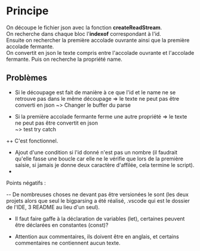 # Principe

On découpe le fichier json avec la fonction **createReadStream**.  
On recherche dans chaque bloc l'**indexof** correspondant à l'id.  
Ensuite on rechercher la première accolade ouvrante ainsi que la première accolade fermante.  
On convertit en json le texte compris entre l'accolade ouvrante et l'accolade fermante. Puis on recherche la propriété name.

## Problèmes

- Si le découpage est fait de manière à ce que l'id et le name ne se retrouve pas dans le même découpage
  => le texte ne peut pas être converti en json
  ~> Changer le buffer du parse

- Si la première accolade fermante ferme une autre propriété
  => le texte ne peut pas être convertit en json  
  ~> test try catch

++ C'est fonctionnel.

+ Ajout d'une condition si l'id donné n'est pas un nombre (il faudrait qu'elle fasse une boucle car elle ne le vérifie que lors de la première saisie, si jamais je donne deux caractère  d'affilée, cela termine le script).
+ 
Points négatifs :
	
-- De nombreuses choses ne devant pas être versionées le sont (les deux projets alors que seul le bigparsing a été réalisé, .vscode qui est le dossier de l'IDE, 3 README au lieu d'un seul).
	
- Il faut faire gaffe à la déclaration de variables (let), certaines peuvent être déclarées en constantes (const)?
	
- Attention aux commentaires, ils doivent être en anglais, et certains commentaires ne contiennent aucun texte.
